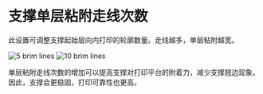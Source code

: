 支撑单层粘附走线次数
====
此设置可调整支撑起始层向内打印的轮廓数量。走线越多，单层粘附越宽。

![5 brim lines](../images/support_brim_2mm.png)
![10 brim lines](../images/support_brim_4mm.png)

单层粘附走线次数的增加可以提高支撑对打印平台的附着力，减少支撑翘边现象。因此，支撑会更稳固，打印可靠性也更高。